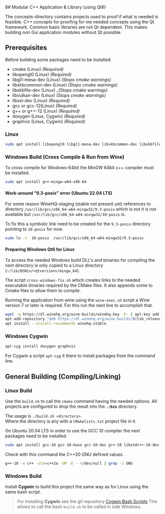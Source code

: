 8# Modular C++ Application &amp; Library (using Qt6)

The concepts-directory contains projects used to proof if what is needed is feasible.
C++ concepts for proofing for me needed concepts using the Qt framework.
Common basic libraries are not Qt dependent.
This makes building non Gui application modules without Qt possible.  

## Prerequisites

Before building some packages need to be installed:

* cmake (Linux) _(Required)_
* libopengl0 (Linux) _(Required)_
* libgl1-mesa-dev (Linux) _(Stops cmake warnings)_
* libxkbcommon-dev (Linux) _(Stops cmake warnings)_
* libxkbfile-dev (Linux) _(Stops cmake warnings)
* libvulkan-dev (Linux) _(Stops cmake warnings)_
* libssl-dev (Linux) _(Required)_
* gcc or gcc-12(Linux) _(Required)_
* g++ or g++-12 (Linux) _(Required)_
* doxygen (Linux, Cygwin) _(Required)_
* graphviz (Linux, Cygwin) _(Required)_

### Linux

```bash
sudo apt install libopengl0 libgl1-mesa-dev libxkbcommon-dev libxkbfile-dev libvulkan-dev doxygen graphviz
```

### Windows Build (Cross Compile & Run from Wine)

To cross compile for Windows-64bit the MinGW 64bit c++ compiler must be installed.

```bash
sudo apt install g++-mingw-w64-x86-64
```

#### Work-around "9.3-posix" error (Ubuntu 22.04 LTS)

For some reason WineHQ-staging (stable not present yet) references to directory `/usr/lib/gcc/x86_64-w64-mingw32/9.3-posix` 
which is not  it is not available but `/usr/lib/gcc/x86_64-w64-mingw32/10-posix` is.

To fix this a symbolic link need to be created for the `9.3-posix` directory pointing to `10-posix` for now.

```bash
sudo ln -s  10-posix  /usr/lib/gcc/x86_64-w64-mingw32/9.3-posix
```


#### Preparing Windows Qt6 for Linux 

To access the needed Windows build DLL's and binaries for compiling the next directory is only copied to a 
Linux directory (`~/lib/QtWin/<qtversion>/mingw_64`).

The script `cross-windows-fix.sh` which creates links to the needed executable binaries required by the CMake files.
It also appends some to Cmake files to allow them to compile.

Running the application from wine using the `wine-exec.sh` script a Wine version 7 or later is required.
For this run the next line to accomplish that.
```bash 
wget -q https://dl.winehq.org/wine-builds/winehq.key -O- | apt-key add -
apt-add-repository "deb https://dl.winehq.org/wine-builds/$(lsb_release -is | tr '[:upper:]' '[:lower:]')/ $(lsb_release -cs) main"
apt install --install-recommends winehq-stable
```

### Windows Cygwin

```bash
apt-cyg install doxygen graphviz
```

For Cygwin a script `apt-cyg` it there to install packages from the command line. 

## General Building (Compiling/Linking) 

### Linux Build

Use the `build.sh` to call the `cmake` command having the needed options. 
All projects are configured to drop the result into the **`./bin`** directory.

The usage is `./build.sh <directory>`.<br>
Where the directory is any with a `CMakelists.txt` project file in it.

On Ubuntu 20.04 LTS in order to use the GCC 10 compiler the next packages need to be installed.

```bash
sudo apt install gcc-10 gcc-10-base gcc-10-doc g++-10 libstdc++-10-dev libstdc++-10-doc
```
Check with this command the C++20 GNU defined values.  
```bash
g++-10 -x c++ -std=c++2a -dM -E - </dev/null | grep -i GNU
```

### Windows Build

Install **Cygwin** to build this project the same way as for Linux using the same bash script.

>For installing **Cygwin** see the git repository [Cygwin Bash Scripts](https://git.scanframe.com/shared/bin-bash)
>This allows to call the bash `build.sh` to be called in side Windows.

